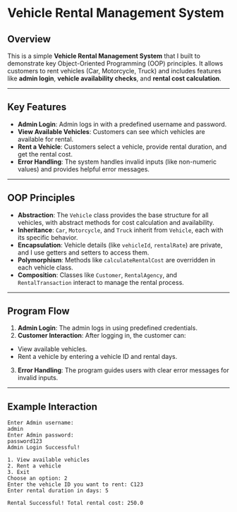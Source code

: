 # Vehicle Rental Management System

## Overview

This is a simple **Vehicle Rental Management System** that I built to demonstrate key Object-Oriented Programming (OOP) principles. It allows customers to rent vehicles (Car, Motorcycle, Truck) and includes features like **admin login**, **vehicle availability checks**, and **rental cost calculation**.

---

## Key Features

- **Admin Login**: Admin logs in with a predefined username and password.
- **View Available Vehicles**: Customers can see which vehicles are available for rental.
- **Rent a Vehicle**: Customers select a vehicle, provide rental duration, and get the rental cost.
- **Error Handling**: The system handles invalid inputs (like non-numeric values) and provides helpful error messages.

---

## OOP Principles

- **Abstraction**: The `Vehicle` class provides the base structure for all vehicles, with abstract methods for cost calculation and availability.
- **Inheritance**: `Car`, `Motorcycle`, and `Truck` inherit from `Vehicle`, each with its specific behavior.
- **Encapsulation**: Vehicle details (like `vehicleId`, `rentalRate`) are private, and I use getters and setters to access them.
- **Polymorphism**: Methods like `calculateRentalCost` are overridden in each vehicle class.
- **Composition**: Classes like `Customer`, `RentalAgency`, and `RentalTransaction` interact to manage the rental process.

---

## Program Flow

1. **Admin Login**: The admin logs in using predefined credentials.
2. **Customer Interaction**: After logging in, the customer can:
  - View available vehicles.
  - Rent a vehicle by entering a vehicle ID and rental days.
3. **Error Handling**: The program guides users with clear error messages for invalid inputs.

---

## Example Interaction

```text
Enter Admin username:
admin
Enter Admin password:
password123
Admin Login Successful!

1. View available vehicles
2. Rent a vehicle
3. Exit
Choose an option: 2
Enter the vehicle ID you want to rent: C123
Enter rental duration in days: 5

Rental Successful! Total rental cost: 250.0
